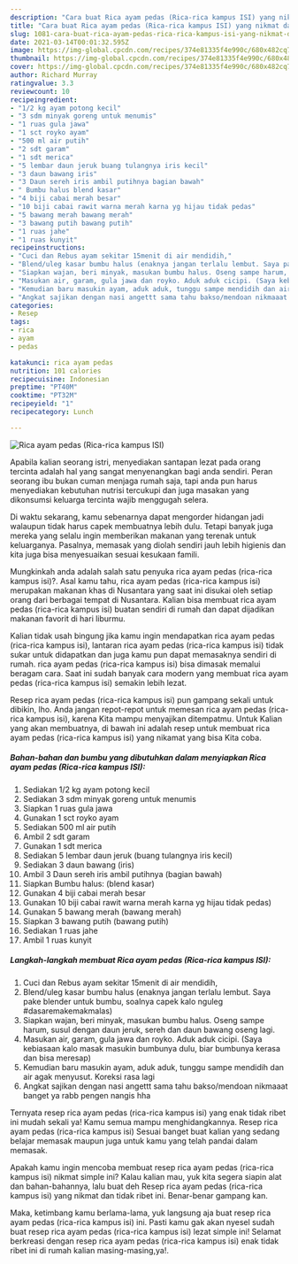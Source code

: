 ```yaml
---
description: "Cara buat Rica ayam pedas (Rica-rica kampus ISI) yang nikmat dan Mudah Dibuat"
title: "Cara buat Rica ayam pedas (Rica-rica kampus ISI) yang nikmat dan Mudah Dibuat"
slug: 1081-cara-buat-rica-ayam-pedas-rica-rica-kampus-isi-yang-nikmat-dan-mudah-dibuat
date: 2021-03-14T00:01:32.595Z
image: https://img-global.cpcdn.com/recipes/374e81335f4e990c/680x482cq70/rica-ayam-pedas-rica-rica-kampus-isi-foto-resep-utama.jpg
thumbnail: https://img-global.cpcdn.com/recipes/374e81335f4e990c/680x482cq70/rica-ayam-pedas-rica-rica-kampus-isi-foto-resep-utama.jpg
cover: https://img-global.cpcdn.com/recipes/374e81335f4e990c/680x482cq70/rica-ayam-pedas-rica-rica-kampus-isi-foto-resep-utama.jpg
author: Richard Murray
ratingvalue: 3.3
reviewcount: 10
recipeingredient:
- "1/2 kg ayam potong kecil"
- "3 sdm minyak goreng untuk menumis"
- "1 ruas gula jawa"
- "1 sct royko ayam"
- "500 ml air putih"
- "2 sdt garam"
- "1 sdt merica"
- "5 lembar daun jeruk buang tulangnya iris kecil"
- "3 daun bawang iris"
- "3 Daun sereh iris ambil putihnya bagian bawah"
- " Bumbu halus blend kasar"
- "4 biji cabai merah besar"
- "10 biji cabai rawit warna merah karna yg hijau tidak pedas"
- "5 bawang merah bawang merah"
- "3 bawang putih bawang putih"
- "1 ruas jahe"
- "1 ruas kunyit"
recipeinstructions:
- "Cuci dan Rebus ayam sekitar 15menit di air mendidih,"
- "Blend/uleg kasar bumbu halus (enaknya jangan terlalu lembut. Saya pake blender untuk bumbu, soalnya capek kalo nguleg #dasaremakemakmalas)"
- "Siapkan wajan, beri minyak, masukan bumbu halus. Oseng sampe harum, susul dengan daun jeruk, sereh dan daun bawang oseng lagi."
- "Masukan air, garam, gula jawa dan royko. Aduk aduk cicipi. (Saya kebiasaan kalo masak masukin bumbunya dulu, biar bumbunya kerasa dan bisa meresap)"
- "Kemudian baru masukin ayam, aduk aduk, tunggu sampe mendidih dan air agak menyusut. Koreksi rasa lagi"
- "Angkat sajikan dengan nasi angettt sama tahu bakso/mendoan nikmaaat banget ya rabb pengen nangis hha"
categories:
- Resep
tags:
- rica
- ayam
- pedas

katakunci: rica ayam pedas 
nutrition: 101 calories
recipecuisine: Indonesian
preptime: "PT40M"
cooktime: "PT32M"
recipeyield: "1"
recipecategory: Lunch

---
```



![Rica ayam pedas (Rica-rica kampus ISI)](https://img-global.cpcdn.com/recipes/374e81335f4e990c/680x482cq70/rica-ayam-pedas-rica-rica-kampus-isi-foto-resep-utama.jpg)

Apabila kalian seorang istri, menyediakan santapan lezat pada orang tercinta adalah hal yang sangat menyenangkan bagi anda sendiri. Peran seorang ibu bukan cuman menjaga rumah saja, tapi anda pun harus menyediakan kebutuhan nutrisi tercukupi dan juga masakan yang dikonsumsi keluarga tercinta wajib menggugah selera.

Di waktu  sekarang, kamu sebenarnya dapat mengorder hidangan jadi walaupun tidak harus capek membuatnya lebih dulu. Tetapi banyak juga mereka yang selalu ingin memberikan makanan yang terenak untuk keluarganya. Pasalnya, memasak yang diolah sendiri jauh lebih higienis dan kita juga bisa menyesuaikan sesuai kesukaan famili. 



Mungkinkah anda adalah salah satu penyuka rica ayam pedas (rica-rica kampus isi)?. Asal kamu tahu, rica ayam pedas (rica-rica kampus isi) merupakan makanan khas di Nusantara yang saat ini disukai oleh setiap orang dari berbagai tempat di Nusantara. Kalian bisa membuat rica ayam pedas (rica-rica kampus isi) buatan sendiri di rumah dan dapat dijadikan makanan favorit di hari liburmu.

Kalian tidak usah bingung jika kamu ingin mendapatkan rica ayam pedas (rica-rica kampus isi), lantaran rica ayam pedas (rica-rica kampus isi) tidak sukar untuk didapatkan dan juga kamu pun dapat memasaknya sendiri di rumah. rica ayam pedas (rica-rica kampus isi) bisa dimasak memalui beragam cara. Saat ini sudah banyak cara modern yang membuat rica ayam pedas (rica-rica kampus isi) semakin lebih lezat.

Resep rica ayam pedas (rica-rica kampus isi) pun gampang sekali untuk dibikin, lho. Anda jangan repot-repot untuk memesan rica ayam pedas (rica-rica kampus isi), karena Kita mampu menyajikan ditempatmu. Untuk Kalian yang akan membuatnya, di bawah ini adalah resep untuk membuat rica ayam pedas (rica-rica kampus isi) yang nikamat yang bisa Kita coba.

<!--inarticleads1-->

##### Bahan-bahan dan bumbu yang dibutuhkan dalam menyiapkan Rica ayam pedas (Rica-rica kampus ISI):

1. Sediakan 1/2 kg ayam potong kecil
1. Sediakan 3 sdm minyak goreng untuk menumis
1. Siapkan 1 ruas gula jawa
1. Gunakan 1 sct royko ayam
1. Sediakan 500 ml air putih
1. Ambil 2 sdt garam
1. Gunakan 1 sdt merica
1. Sediakan 5 lembar daun jeruk (buang tulangnya iris kecil)
1. Sediakan 3 daun bawang (iris)
1. Ambil 3 Daun sereh iris ambil putihnya (bagian bawah)
1. Siapkan  Bumbu halus: (blend kasar)
1. Gunakan 4 biji cabai merah besar
1. Gunakan 10 biji cabai rawit warna merah karna yg hijau tidak pedas)
1. Gunakan 5 bawang merah (bawang merah)
1. Siapkan 3 bawang putih (bawang putih)
1. Sediakan 1 ruas jahe
1. Ambil 1 ruas kunyit




<!--inarticleads2-->

##### Langkah-langkah membuat Rica ayam pedas (Rica-rica kampus ISI):

1. Cuci dan Rebus ayam sekitar 15menit di air mendidih,
1. Blend/uleg kasar bumbu halus (enaknya jangan terlalu lembut. Saya pake blender untuk bumbu, soalnya capek kalo nguleg #dasaremakemakmalas)
1. Siapkan wajan, beri minyak, masukan bumbu halus. Oseng sampe harum, susul dengan daun jeruk, sereh dan daun bawang oseng lagi.
1. Masukan air, garam, gula jawa dan royko. Aduk aduk cicipi. (Saya kebiasaan kalo masak masukin bumbunya dulu, biar bumbunya kerasa dan bisa meresap)
1. Kemudian baru masukin ayam, aduk aduk, tunggu sampe mendidih dan air agak menyusut. Koreksi rasa lagi
1. Angkat sajikan dengan nasi angettt sama tahu bakso/mendoan nikmaaat banget ya rabb pengen nangis hha




Ternyata resep rica ayam pedas (rica-rica kampus isi) yang enak tidak ribet ini mudah sekali ya! Kamu semua mampu menghidangkannya. Resep rica ayam pedas (rica-rica kampus isi) Sesuai banget buat kalian yang sedang belajar memasak maupun juga untuk kamu yang telah pandai dalam memasak.

Apakah kamu ingin mencoba membuat resep rica ayam pedas (rica-rica kampus isi) nikmat simple ini? Kalau kalian mau, yuk kita segera siapin alat dan bahan-bahannya, lalu buat deh Resep rica ayam pedas (rica-rica kampus isi) yang nikmat dan tidak ribet ini. Benar-benar gampang kan. 

Maka, ketimbang kamu berlama-lama, yuk langsung aja buat resep rica ayam pedas (rica-rica kampus isi) ini. Pasti kamu gak akan nyesel sudah buat resep rica ayam pedas (rica-rica kampus isi) lezat simple ini! Selamat berkreasi dengan resep rica ayam pedas (rica-rica kampus isi) enak tidak ribet ini di rumah kalian masing-masing,ya!.

